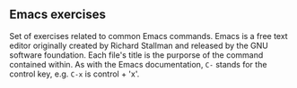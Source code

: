 ## Emacs exercises
Set of exercises related to common Emacs commands. Emacs is a free text editor originally created by Richard Stallman and released by the GNU software foundation. Each file's title is the purporse of the command contained within. As with the Emacs documentation, `C-` stands for the control key, e.g. `C-x` is control + 'x'.
